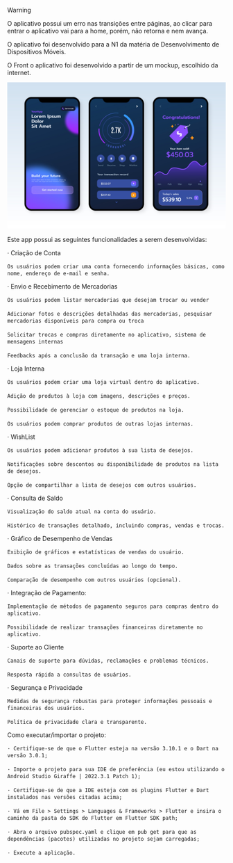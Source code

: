 > [!WARNING]
> O aplicativo possui um erro nas transições entre páginas, ao clicar para entrar o aplicativo vai para a home, porém, não retorna e nem avança.


O aplicativo foi desenvolvido para a N1 da matéria de Desenvolvimento de Dispositivos Móveis.

O Front o aplicativo foi desenvolvido a partir de um mockup, escolhido da internet.

![Alt text](assets/images/Mockup.jpg)

Este app possui as seguintes funcionalidades a serem desenvolvidas:


· Criação de Conta

    Os usuários podem criar uma conta fornecendo informações básicas, como nome, endereço de e-mail e senha.

· Envio e Recebimento de Mercadorias

    Os usuários podem listar mercadorias que desejam trocar ou vender

    Adicionar fotos e descrições detalhadas das mercadorias, pesquisar mercadorias disponíveis para compra ou troca

    Solicitar trocas e compras diretamente no aplicativo, sistema de mensagens internas

    Feedbacks após a conclusão da transação e uma loja interna.

· Loja Interna

    Os usuários podem criar uma loja virtual dentro do aplicativo.

    Adição de produtos à loja com imagens, descrições e preços.

    Possibilidade de gerenciar o estoque de produtos na loja.

    Os usuários podem comprar produtos de outras lojas internas.

· WishList

    Os usuários podem adicionar produtos à sua lista de desejos.

    Notificações sobre descontos ou disponibilidade de produtos na lista de desejos.

    Opção de compartilhar a lista de desejos com outros usuários.

· Consulta de Saldo

    Visualização do saldo atual na conta do usuário.

    Histórico de transações detalhado, incluindo compras, vendas e trocas.

· Gráfico de Desempenho de Vendas

    Exibição de gráficos e estatísticas de vendas do usuário.

    Dados sobre as transações concluídas ao longo do tempo.

    Comparação de desempenho com outros usuários (opcional).

· Integração de Pagamento:

    Implementação de métodos de pagamento seguros para compras dentro do aplicativo.

    Possibilidade de realizar transações financeiras diretamente no aplicativo.

· Suporte ao Cliente

    Canais de suporte para dúvidas, reclamações e problemas técnicos.

    Resposta rápida a consultas de usuários.

· Segurança e Privacidade

    Medidas de segurança robustas para proteger informações pessoais e financeiras dos usuários.

    Política de privacidade clara e transparente.




Como executar/importar o projeto:

    · Certifique-se de que o Flutter esteja na versão 3.10.1 e o Dart na versão 3.0.1;

    · Importe o projeto para sua IDE de preferência (eu estou utilizando o Android Studio Giraffe | 2022.3.1 Patch 1);

    · Certifique-se de que a IDE esteja com os plugins Flutter e Dart instalados nas versões citadas acima;

    · Vá em File > Settings > Languages & Frameworks > Flutter e insira o caminho da pasta do SDK do Flutter em Flutter SDK path;

    · Abra o arquivo pubspec.yaml e clique em pub get para que as dependências (pacotes) utilizadas no projeto sejam carregadas;
    
    · Execute a aplicação.


